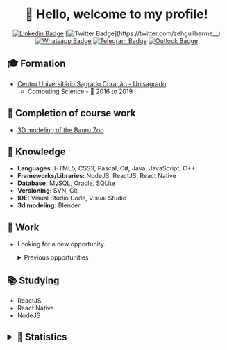 <h1 align="center">
  👋 Hello, welcome to my profile!
</h1>

<div align="center">

[![Linkedin Badge](https://img.shields.io/badge/-LinkedIn-blue?style=flat-square&logo=Linkedin&logoColor=white&link=http://linkedin.com/in/jos%C3%A9-guilherme-paro-monteiro-tomaine)](http://linkedin.com/in/jos%C3%A9-guilherme-paro-monteiro-tomaine)
[![Twitter Badge](https://img.shields.io/badge/-Twitter-1ca0f1?style=flat-square&labelColor=1ca0f1&logo=twitter&logoColor=white&link=https://twitter.com/zehguilherme__)](https://twitter.com/zehguilherme__)
[![Whatsapp Badge](https://img.shields.io/badge/-Whatsapp-4CA143?style=flat-square&labelColor=4CA143&logo=whatsapp&logoColor=white&link=https://api.whatsapp.com/send?phone=5514981195569)](https://api.whatsapp.com/send?phone=5514981195569)
[![Telegram Badge](https://img.shields.io/badge/-Telegram-1ca0f1?style=flat-square&labelColor=1ca0f1&logo=telegram&logoColor=white&link=https://t.me/zehguilherme)](https://t.me/zehguilherme)
[![Outlook Badge](https://img.shields.io/badge/-Outlook-0000FF?style=flat-square&labelColor=0000FF&logo=gmail&logoColor=white&link=mailto:jgtomaine@hotmail.com)](mailto:jgtomaine@hotmail.com)

</div>

## 🎓 Formation

- [Centro Universitário Sagrado Coração - Unisagrado](https://unisagrado.edu.br/)
  - Computing Science - 📆 2016 to 2019

## 📔 Completion of course work

- [3D modeling of the Bauru Zoo](https://github.com/zehguilherme/tcc-rv-zoo-bauru)

## 🚀 Knowledge

- **Languages:** HTML5, CSS3, Pascal, C#, Java, JavaScript, C++
- **Frameworks/Libraries:** NodeJS, ReactJS, React Native
- **Database:** MySQL, Oracle, SQLite
- **Versioning:** SVN, Git
- **IDE:** Visual Studio Code, Visual Studio
- **3d modeling:** Blender

## 💼 Work

- Looking for a new opportunity.

  <details>
    <summary>Previous opportunities</summary>

  - [ABC71 Soluções em Informática S/A](https://www.abc71.com.br/) - 📆 05/11/18 to 15/12/19
  - [SpekSciences](https://www.linkedin.com/company/speksciences/) - 📆 01/04/19 to 31/05/19
  - [TV Unesp](https://tv.unesp.br/) - 📆 10/09/18 to 17/10/18

  </details>


## 📚 Studying

- ReactJS
- React Native
- NodeJS

<h2>
<details>
  <summary>🔢 Statistics</summary>
  <br>

  <div align="center">

  [![José Guilherme Paro Monteiro Tomaine's github stats](https://github-readme-stats-1-steel.vercel.app/api?username=zehguilherme&show_icons=true)](https://github.com/zehguilherme/github-readme-stats)

  </div>

  <div align="center">

  [![Top Langs](https://github-readme-stats-1-steel.vercel.app/api/top-langs/?username=zehguilherme&layout=default)](https://github.com/zehguilherme/github-readme-stats)

  </div>

</details>
</h2>

